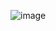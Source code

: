 ![image](https://user-images.githubusercontent.com/97971683/199079797-8c4646bf-e386-4edb-a48c-958a4cb4671a.jpg)
